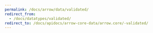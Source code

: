 ```yaml
---
permalink: /docs/arrow/data/validated/
redirect_from:
  - /docs/datatypes/validated/
redirect_to: /docs/apidocs/arrow-core-data/arrow.core/-validated/
---
```

